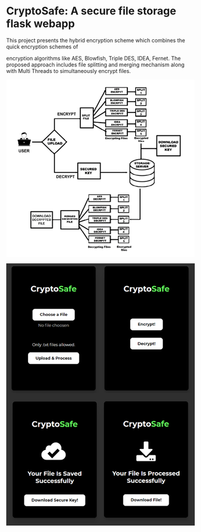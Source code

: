 # CryptoSafe: A secure file storage flask webapp

This project presents the hybrid encryption scheme which combines the quick encryption schemes of

encryption algorithms like AES, Blowfish, Triple DES, IDEA, Fernet. The proposed approach includes file splitting and merging mechanism along with Multi Threads to simultaneously encrypt files.

![](image/README/1626677298576.png)


![](image/README/1626677506925.png)
